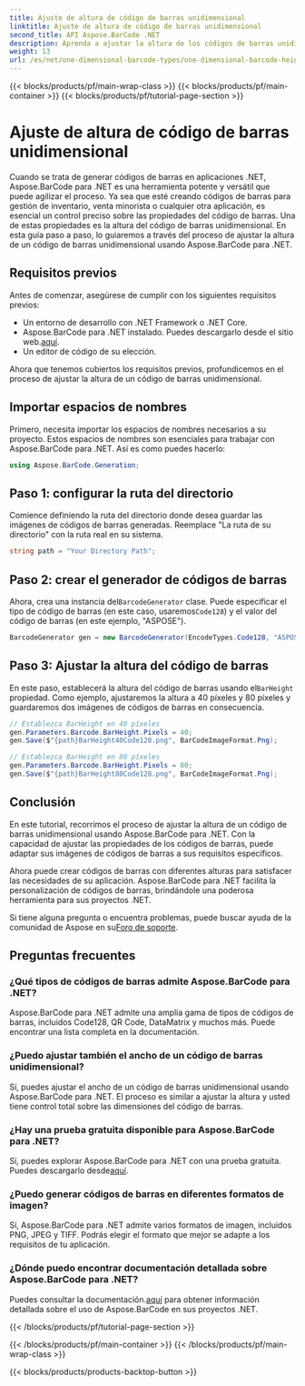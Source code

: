 ```yaml
---
title: Ajuste de altura de código de barras unidimensional
linktitle: Ajuste de altura de código de barras unidimensional
second_title: API Aspose.BarCode .NET
description: Aprenda a ajustar la altura de los códigos de barras unidimensionales en .NET con Aspose.BarCode para una personalización precisa. ¡Crea códigos de barras perfectos sin esfuerzo!
weight: 13
url: /es/net/one-dimensional-barcode-types/one-dimensional-barcode-height-adjustment/
---
```


{{< blocks/products/pf/main-wrap-class >}}
{{< blocks/products/pf/main-container >}}
{{< blocks/products/pf/tutorial-page-section >}}

# Ajuste de altura de código de barras unidimensional


Cuando se trata de generar códigos de barras en aplicaciones .NET, Aspose.BarCode para .NET es una herramienta potente y versátil que puede agilizar el proceso. Ya sea que esté creando códigos de barras para gestión de inventario, venta minorista o cualquier otra aplicación, es esencial un control preciso sobre las propiedades del código de barras. Una de estas propiedades es la altura del código de barras unidimensional. En esta guía paso a paso, lo guiaremos a través del proceso de ajustar la altura de un código de barras unidimensional usando Aspose.BarCode para .NET.

## Requisitos previos

Antes de comenzar, asegúrese de cumplir con los siguientes requisitos previos:

- Un entorno de desarrollo con .NET Framework o .NET Core.
-  Aspose.BarCode para .NET instalado. Puedes descargarlo desde el sitio web.[aquí](https://releases.aspose.com/barcode/net/).
- Un editor de código de su elección.

Ahora que tenemos cubiertos los requisitos previos, profundicemos en el proceso de ajustar la altura de un código de barras unidimensional.

## Importar espacios de nombres

Primero, necesita importar los espacios de nombres necesarios a su proyecto. Estos espacios de nombres son esenciales para trabajar con Aspose.BarCode para .NET. Así es como puedes hacerlo:

```csharp
using Aspose.BarCode.Generation;
```

## Paso 1: configurar la ruta del directorio

Comience definiendo la ruta del directorio donde desea guardar las imágenes de códigos de barras generadas. Reemplace "La ruta de su directorio" con la ruta real en su sistema.

```csharp
string path = "Your Directory Path";
```

## Paso 2: crear el generador de códigos de barras

 Ahora, crea una instancia del`BarcodeGenerator` clase. Puede especificar el tipo de código de barras (en este caso, usaremos`Code128`) y el valor del código de barras (en este ejemplo, "ASPOSE").

```csharp
BarcodeGenerator gen = new BarcodeGenerator(EncodeTypes.Code128, "ASPOSE");
```

## Paso 3: Ajustar la altura del código de barras

 En este paso, establecerá la altura del código de barras usando el`BarHeight` propiedad. Como ejemplo, ajustaremos la altura a 40 píxeles y 80 píxeles y guardaremos dos imágenes de códigos de barras en consecuencia.

```csharp
// Establezca BarHeight en 40 píxeles
gen.Parameters.Barcode.BarHeight.Pixels = 40;
gen.Save($"{path}BarHeight40Code128.png", BarCodeImageFormat.Png);

// Establezca BarHeight en 80 píxeles
gen.Parameters.Barcode.BarHeight.Pixels = 80;
gen.Save($"{path}BarHeight80Code128.png", BarCodeImageFormat.Png);
```

## Conclusión

En este tutorial, recorrimos el proceso de ajustar la altura de un código de barras unidimensional usando Aspose.BarCode para .NET. Con la capacidad de ajustar las propiedades de los códigos de barras, puede adaptar sus imágenes de códigos de barras a sus requisitos específicos.

Ahora puede crear códigos de barras con diferentes alturas para satisfacer las necesidades de su aplicación. Aspose.BarCode para .NET facilita la personalización de códigos de barras, brindándole una poderosa herramienta para sus proyectos .NET.

 Si tiene alguna pregunta o encuentra problemas, puede buscar ayuda de la comunidad de Aspose en su[Foro de soporte](https://forum.aspose.com/c/barcode/13).

## Preguntas frecuentes

### ¿Qué tipos de códigos de barras admite Aspose.BarCode para .NET?
Aspose.BarCode para .NET admite una amplia gama de tipos de códigos de barras, incluidos Code128, QR Code, DataMatrix y muchos más. Puede encontrar una lista completa en la documentación.

### ¿Puedo ajustar también el ancho de un código de barras unidimensional?
Sí, puedes ajustar el ancho de un código de barras unidimensional usando Aspose.BarCode para .NET. El proceso es similar a ajustar la altura y usted tiene control total sobre las dimensiones del código de barras.

### ¿Hay una prueba gratuita disponible para Aspose.BarCode para .NET?
 Sí, puedes explorar Aspose.BarCode para .NET con una prueba gratuita. Puedes descargarlo desde[aquí](https://releases.aspose.com/).

### ¿Puedo generar códigos de barras en diferentes formatos de imagen?
Sí, Aspose.BarCode para .NET admite varios formatos de imagen, incluidos PNG, JPEG y TIFF. Podrás elegir el formato que mejor se adapte a los requisitos de tu aplicación.

### ¿Dónde puedo encontrar documentación detallada sobre Aspose.BarCode para .NET?
 Puedes consultar la documentación.[aquí](https://reference.aspose.com/barcode/net/) para obtener información detallada sobre el uso de Aspose.BarCode en sus proyectos .NET.

{{< /blocks/products/pf/tutorial-page-section >}}

{{< /blocks/products/pf/main-container >}}
{{< /blocks/products/pf/main-wrap-class >}}

{{< blocks/products/products-backtop-button >}}
